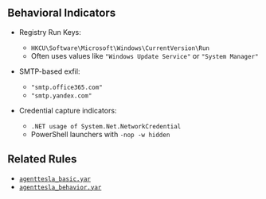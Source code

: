 ## Behavioral Indicators

- Registry Run Keys:
  - `HKCU\Software\Microsoft\Windows\CurrentVersion\Run`
  - Often uses values like `"Windows Update Service"` or `"System Manager"`

- SMTP-based exfil:
  - `"smtp.office365.com"`
  - `"smtp.yandex.com"`

- Credential capture indicators:
  - `.NET usage of System.Net.NetworkCredential`
  - PowerShell launchers with `-nop -w hidden`

## Related Rules
- [`agenttesla_basic.yar`](https://github.com/Sab0x1D/ghostyara/blob/main/families/agenttesla_basic.yar)
- [`agenttesla_behavior.yar`](https://github.com/Sab0x1D/ghostyara/blob/main/ttps/agenttesla_behavior.yar)
